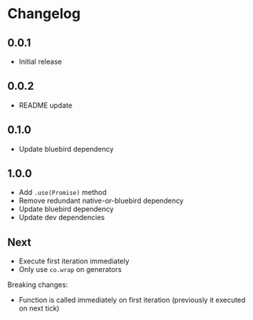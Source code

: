 # Changelog

## 0.0.1

* Initial release

## 0.0.2

* README update

## 0.1.0

* Update bluebird dependency

## 1.0.0

* Add `.use(Promise)` method
* Remove redundant native-or-bluebird dependency
* Update bluebird dependency
* Update dev dependencies

## Next

* Execute first iteration immediately
* Only use `co.wrap` on generators

Breaking changes:

* Function is called immediately on first iteration (previously it executed on next tick)
